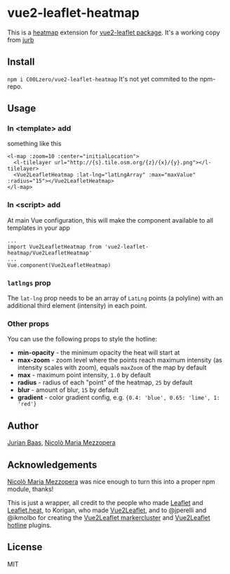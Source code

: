 # vue2-leaflet-heatmap

This is a [heatmap](https://github.com/Leaflet/Leaflet.heat) extension for [vue2-leaflet package](https://github.com/KoRiGaN/Vue2Leaflet).
It's a working copy from [jurb](https://github.com/jurb/vue2-leaflet-heatmap)

## Install

`npm i C00Lzero/vue2-leaflet-heatmap`
It's not yet commited to the npm-repo. 

## Usage

### In &lt;template&gt; add

something like this

    <l-map :zoom=10 :center="initialLocation">
      <l-tilelayer url="http://{s}.tile.osm.org/{z}/{x}/{y}.png"></l-tilelayer>
      <Vue2LeafletHeatmap :lat-lng="latLngArray" :max="maxValue" :radius="15"></Vue2LeafletHeatmap>
    </l-map>

### In &lt;script&gt; add

At main Vue configuration, this will make the component available to all templates in your app

    ...
    import Vue2LeafletHeatmap from 'vue2-leaflet-heatmap/Vue2LeafletHeatmap'
    ...
    Vue.component(Vue2LeafletHeatmap)

### `latlngs` prop

The `lat-lng` prop needs to be an array of `LatLng` points (a polyline) with an additional third element (intensity) in each point.

### Other props

You can use the following props to style the hotline:

- **min-opacity** - the minimum opacity the heat will start at
- **max-zoom** - zoom level where the points reach maximum intensity (as intensity scales with zoom), equals `maxZoom` of the map by default
- **max** - maximum point intensity, `1.0` by default
- **radius** - radius of each "point" of the heatmap, `25` by default
- **blur** - amount of blur, `15` by default
- **gradient** - color gradient config, e.g. `{0.4: 'blue', 0.65: 'lime', 1: 'red'}`

## Author

[Jurian Baas](https://jurb.me), [Nicolò Maria Mezzopera](https://github.com/lordfuoco)

## Acknowledgements

[Nicolò Maria Mezzopera](https://github.com/lordfuoco) was nice enough to turn this into a proper npm module, thanks!

This is just a wrapper, all credit to the people who made [Leaflet](https://github.com/Leaflet) and [Leaflet.heat](https://github.com/Leaflet/Leaflet.heat), to Korigan, who made [Vue2Leaflet](https://github.com/KoRiGaN/Vue2Leaflet), and to @jperelli and @ikmolbo for creating the [Vue2Leaflet markercluster](https://github.com/jperelli/vue2-leaflet-markercluster) and [Vue2Leaflet hotline](https://github.com/ikmolbo/vue2-leaflet-hotline) plugins.

## License

MIT
